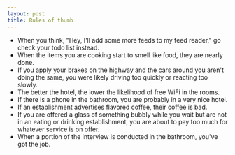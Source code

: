 ```yaml
---
layout: post
title: Rules of thumb
---
```


* When you think, "Hey, I'll add some more feeds to my feed reader," go check your todo list instead.
* When the items you are cooking start to smell like food, they are nearly done.
* If you apply your brakes on the highway and the cars around you aren't doing the same, you were likely driving too quickly or reacting too slowly.
* The better the hotel, the lower the likelihood of free WiFi in the rooms.
* If there is a phone in the bathroom, you are probably in a very nice hotel.
* If an establishment advertises flavored coffee, their coffee is bad.
* If you are offered a glass of something bubbly while you wait but are not in an eating or drinking establishment, you are about to pay too much for whatever service is on offer.
* When a portion of the interview is conducted in the bathroom, you've got the job.






